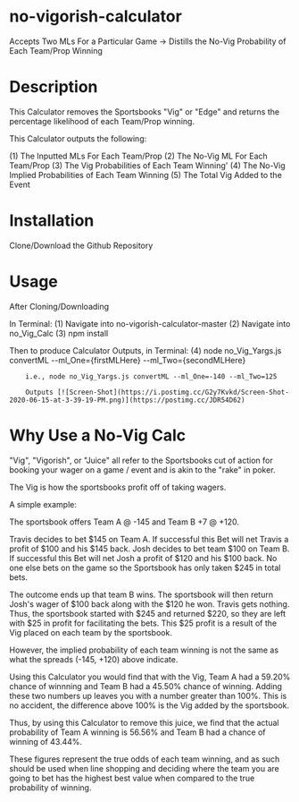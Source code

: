 # no-vigorish-calculator
Accepts Two MLs For a Particular Game -> Distills the No-Vig Probability of Each Team/Prop Winning

# Description 

This Calculator removes the Sportsbooks "Vig" or "Edge" and returns the percentage likelihood of each Team/Prop winning. 

This Calculator outputs the following: 

(1) The Inputted MLs For Each Team/Prop
(2) The No-Vig ML For Each Team/Prop
(3) The Vig Probabilities of Each Team Winning'
(4) The No-Vig Implied Probabilities of Each Team Winning
(5) The Total Vig Added to the Event

# Installation

Clone/Download the Github Repository 

# Usage 

After Cloning/Downloading

In Terminal:
(1) Navigate into no-vigorish-calculator-master 
(2) Navigate into no_Vig_Calc
(3) npm install

Then to produce Calculator Outputs, in Terminal: 
(4) node no_Vig_Yargs.js convertML --ml_One={firstMLHere} --ml_Two={secondMLHere}
        
        i.e., node no_Vig_Yargs.js convertML --ml_One=-140 --ml_Two=125

        Outputs [![Screen-Shot](https://i.postimg.cc/G2y7Kvkd/Screen-Shot-2020-06-15-at-3-39-19-PM.png)](https://postimg.cc/JDR54D62)

# Why Use a No-Vig Calc 

"Vig", "Vigorish", or "Juice" all refer to the Sportsbooks cut of action for booking your wager on a game / event and is akin to the "rake" in poker. 

The Vig is how the sportsbooks profit off of taking wagers. 

A simple example: 

The sportsbook offers Team A @ -145 and Team B +7 @ +120. 

Travis decides to bet $145 on Team A. If successful this Bet will net Travis a profit of $100 and his $145 back. 
Josh decides to bet team $100 on Team B. If successful this Bet will net Josh a profit of $120 and his $100 back. 
No one else bets on the game so the Sportsbook has only taken $245 in total bets. 

The outcome ends up that team B wins. The sportsbook will then return Josh's wager of $100 back along with the $120 he won. Travis gets nothing. 
Thus, the sportsbook started with $245 and returned $220, so they are left with $25 in profit for facilitating the bets. This $25 profit is a result of the Vig placed on each team by the sportsbook. 

However, the implied probability of each team winning is not the same as what the spreads (-145, +120) above indicate. 

Using this Calculator you would find that with the Vig, Team A had a 59.20% chance of winnning and Team B had a 45.50% chance of winning. Adding these two numbers up leaves you with a number greater than 100%. This is no accident, the difference above 100% is the Vig added by the sportsbook. 

Thus, by using this Calculator to remove this juice, we find that the actual probability of Team A winning is 56.56% and Team B had a chance of winning of 43.44%. 

These figures represent the true odds of each team winning, and as such should be used when line shopping and deciding where the team you are going to bet has the highest best value when compared to the true probability of winning. 
